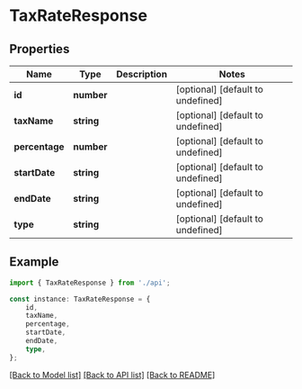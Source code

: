 # TaxRateResponse


## Properties

Name | Type | Description | Notes
------------ | ------------- | ------------- | -------------
**id** | **number** |  | [optional] [default to undefined]
**taxName** | **string** |  | [optional] [default to undefined]
**percentage** | **number** |  | [optional] [default to undefined]
**startDate** | **string** |  | [optional] [default to undefined]
**endDate** | **string** |  | [optional] [default to undefined]
**type** | **string** |  | [optional] [default to undefined]

## Example

```typescript
import { TaxRateResponse } from './api';

const instance: TaxRateResponse = {
    id,
    taxName,
    percentage,
    startDate,
    endDate,
    type,
};
```

[[Back to Model list]](../README.md#documentation-for-models) [[Back to API list]](../README.md#documentation-for-api-endpoints) [[Back to README]](../README.md)
